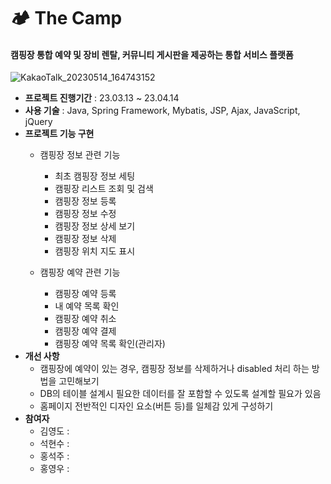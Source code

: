 # 🏕️ The Camp
####  캠핑장 통합 예약 및 장비 렌탈, 커뮤니티 게시판을 제공하는 통합 서비스 플랫폼

![KakaoTalk_20230514_164743152](https://github.com/YU3727/The_Camp/assets/121842745/cd675903-e8e0-4bb3-9c49-281161c90d68)


* __프로젝트 진행기간__ : 23.03.13 ~ 23.04.14
* __사용 기술__ : Java, Spring Framework, Mybatis, JSP, Ajax, JavaScript, jQuery
* __프로젝트 기능 구현__
  * 캠핑장 정보 관련 기능
    * 최초 캠핑장 정보 세팅
    * 캠핑장 리스트 조회 및 검색
    * 캠핑장 정보 등록
    * 캠핑장 정보 수정
    * 캠핑장 정보 상세 보기
    * 캠핑장 정보 삭제
    * 캠핑장 위치 지도 표시

  * 캠핑장 예약 관련 기능
    * 캠핑장 예약 등록
    * 내 예약 목록 확인
    * 캠핑장 예약 취소
    * 캠핑장 예약 결제
    * 캠핑장 예약 목록 확인(관리자)
* __개선 사항__
  * 캠핑장에 예약이 있는 경우, 캠핑장 정보를 삭제하거나 disabled 처리 하는 방법을 고민해보기
  * DB의 테이블 설계시 필요한 데이터를 잘 포함할 수 있도록 설계할 필요가 있음
  * 홈페이지 전반적인 디자인 요소(버튼 등)를 일체감 있게 구성하기
* __참여자__
  * 김영도 : 
  * 석현수 : 
  * 홍석주 : 
  * 홍영우 : 
